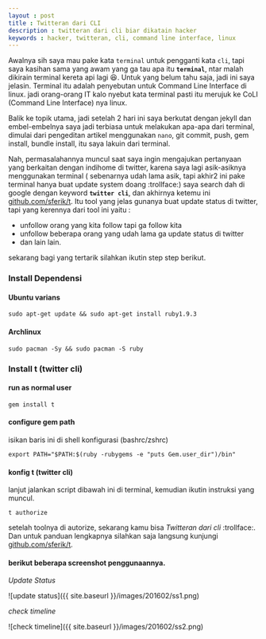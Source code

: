 ```yaml
---
layout : post
title : Twitteran dari CLI
description : twitteran dari cli biar dikatain hacker
keywords : hacker, twitteran, cli, command line interface, linux
---
```


Awalnya sih saya mau pake kata `terminal` untuk pengganti kata `cli`, tapi saya kasihan sama yang awam yang ga tau apa itu **`terminal`**, ntar malah dikirain terminal kereta api lagi :laughing:. Untuk yang belum tahu saja, jadi ini saya jelasin. Terminal itu adalah penyebutan untuk Command Line Interface di linux. jadi orang-orang IT kalo nyebut kata terminal pasti itu merujuk ke CoLI (Command Line Interface) nya linux.

Balik ke topik utama, jadi setelah 2 hari ini saya berkutat dengan jekyll dan embel-embelnya saya jadi terbiasa untuk melakukan apa-apa dari terminal, dimulai dari pengeditan artikel menggunakan `nano`, git commit, push, gem install, bundle install, itu saya lakuin dari terminal. 

Nah, permasalahannya muncul saat saya ingin mengajukan pertanyaan yang berkaitan dengan indihome di twitter, karena saya lagi asik-asiknya menggunakan terminal ( sebenarnya udah lama asik, tapi akhir2 ini pake terminal hanya buat update system doang :trollface:) saya search dah di google dengan keyword **`twitter cli`**, dan akhirnya ketemu ini [github.com/sferik/t](https://github.com/sferik/t). Itu tool yang jelas gunanya buat update status di twitter, tapi yang kerennya dari tool ini yaitu :

* unfollow orang yang kita follow tapi ga follow kita
* unfollow beberapa orang yang udah lama ga update status di twitter
* dan lain lain.

sekarang bagi yang tertarik silahkan ikutin step step berikut.

### Install Dependensi

#### Ubuntu varians
```
sudo apt-get update && sudo apt-get install ruby1.9.3
```

#### Archlinux
```
sudo pacman -Sy && sudo pacman -S ruby
```

### Install t (twitter cli)

#### run as normal user
```
gem install t
```

#### configure gem path
isikan baris ini di shell konfigurasi (bashrc/zshrc)

	export PATH="$PATH:$(ruby -rubygems -e "puts Gem.user_dir")/bin"


#### konfig t (twitter cli)
lanjut jalankan script dibawah ini di terminal, kemudian ikutin instruksi yang muncul.

	t authorize


setelah toolnya di autorize, sekarang kamu bisa *Twitteran dari cli* :trollface:. Dan untuk panduan lengkapnya silahkan saja langsung kunjungi [github.com/sferik/t](https://github.com/sferik/t).

#### berikut beberapa screenshot penggunaannya.

*Update Status*

![update status]({{ site.baseurl }}/images/201602/ss1.png)

*check timeline*

![check timeline]({{ site.baseurl }}/images/201602/ss2.png)